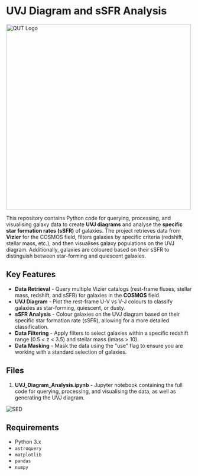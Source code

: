 # UVJ Diagram and sSFR Analysis

<img src="https://mjcowley.github.io/images/qarg_bw.png" alt="QUT Logo" width="500" />

This repository contains Python code for querying, processing, and visualising galaxy data to create **UVJ diagrams** and analyse the **specific star formation rates (sSFR)** of galaxies. The project retrieves data from **Vizier** for the COSMOS field, filters galaxies by specific criteria (redshift, stellar mass, etc.), and then visualises galaxy populations on the UVJ diagram. Additionally, galaxies are coloured based on their sSFR to distinguish between star-forming and quiescent galaxies.

## Key Features

- **Data Retrieval** - Query multiple Vizier catalogs (rest-frame fluxes, stellar mass, redshift, and sSFR) for galaxies in the **COSMOS** field.
- **UVJ Diagram** - Plot the rest-frame U-V vs V-J colours to classify galaxies as star-forming, quiescent, or dusty.
- **sSFR Analysis** - Colour galaxies on the UVJ diagram based on their specific star formation rate (sSFR), allowing for a more detailed classification.
- **Data Filtering** - Apply filters to select galaxies within a specific redshift range (0.5 < z < 3.5) and stellar mass (lmass > 10).
- **Data Masking** - Mask the data using the "use" flag to ensure you are working with a standard selection of galaxies.

## Files

1. **UVJ_Diagram_Analysis.ipynb** - Jupyter notebook containing the full code for querying, processing, and visualising the data, as well as generating the UVJ diagram.

![SED](https://mjcowley.github.io/qut/Images/uvj.png)

## Requirements

- Python 3.x
- `astroquery`
- `matplotlib`
- `pandas`
- `numpy`
